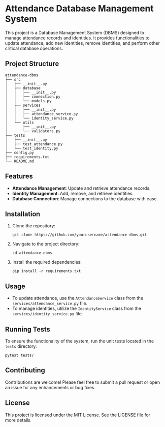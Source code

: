 # Attendance Database Management System

This project is a Database Management System (DBMS) designed to manage attendance records and identities. It provides functionalities to update attendance, add new identities, remove identities, and perform other critical database operations.

## Project Structure

```
attendance-dbms
├── src
│   ├── __init__.py
│   ├── database
│   │   ├── __init__.py
│   │   ├── connection.py
│   │   └── models.py
│   ├── services
│   │   ├── __init__.py
│   │   ├── attendance_service.py
│   │   └── identity_service.py
│   └── utils
│       ├── __init__.py
│       └── validators.py
├── tests
│   ├── __init__.py
│   ├── test_attendance.py
│   └── test_identity.py
├── config.py
├── requirements.txt
└── README.md
```

## Features

- **Attendance Management**: Update and retrieve attendance records.
- **Identity Management**: Add, remove, and retrieve identities.
- **Database Connection**: Manage connections to the database with ease.

## Installation

1. Clone the repository:
   ```
   git clone https://github.com/yourusername/attendance-dbms.git
   ```
2. Navigate to the project directory:
   ```
   cd attendance-dbms
   ```
3. Install the required dependencies:
   ```
   pip install -r requirements.txt
   ```

## Usage

- To update attendance, use the `AttendanceService` class from the `services/attendance_service.py` file.
- To manage identities, utilize the `IdentityService` class from the `services/identity_service.py` file.

## Running Tests

To ensure the functionality of the system, run the unit tests located in the `tests` directory:
```
pytest tests/
```

## Contributing

Contributions are welcome! Please feel free to submit a pull request or open an issue for any enhancements or bug fixes.

## License

This project is licensed under the MIT License. See the LICENSE file for more details.